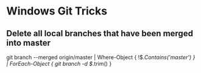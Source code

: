 # Windows Git Tricks

## Delete all local branches that have been merged into master
git branch --merged origin/master | Where-Object {  !$_.Contains('master') } | ForEach-Object { git branch -d $_.trim()  }